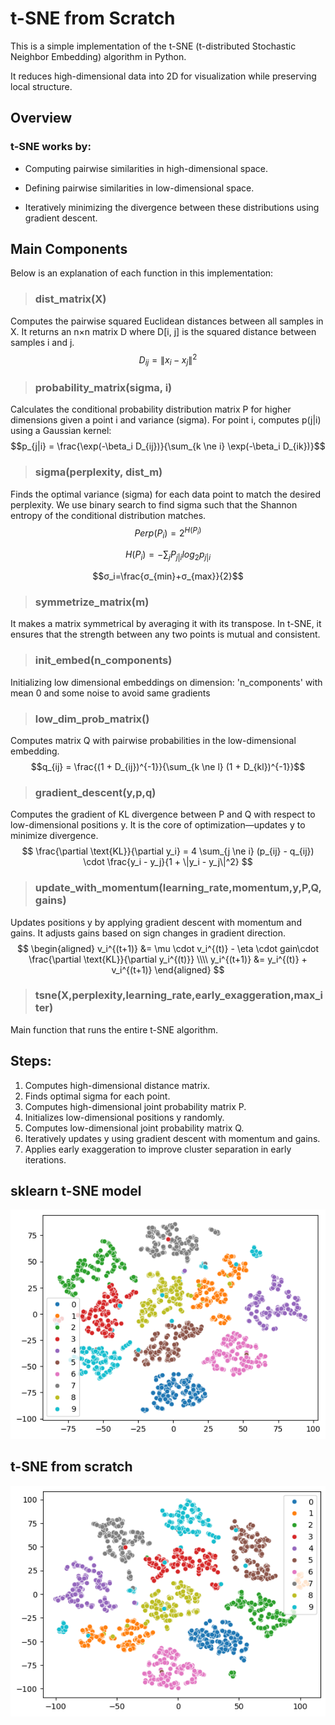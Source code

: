 # t-SNE from Scratch

This is a simple implementation of the t-SNE (t-distributed Stochastic Neighbor Embedding) algorithm in Python.

It reduces high-dimensional data into 2D  for visualization while preserving local structure.


## Overview

### t-SNE works by:

- Computing pairwise similarities in high-dimensional space.

- Defining pairwise similarities in low-dimensional space.

- Iteratively minimizing the divergence between these distributions using gradient descent.

## Main Components

Below is an explanation of each function in this implementation:

> ### dist_matrix(X)

Computes the pairwise squared Euclidean distances between all samples in X.
It returns an n×n matrix D where D[i, j] is the squared distance between samples i and j.
$$D_{ij} = \|x_i - x_j\|^2 $$

> ### probability_matrix(sigma, i)

Calculates the conditional probability distribution matrix P for higher dimensions given a point i and variance (sigma).
For point i, computes p(j|i) using a Gaussian kernel:
$$p_{j|i} = \frac{\exp(-\beta_i D_{ij})}{\sum_{k \ne i} \exp(-\beta_i D_{ik})}$$

> ### sigma(perplexity, dist_m)

Finds the optimal variance (sigma) for each data point to match the desired perplexity. We
use binary search to find sigma such that the Shannon entropy of the conditional distribution matches.
$$Perp (P_i) = 2^{H(P_i)}$$

$$
H(P_i)=-\sum_j P_{j|i}log_2{ p_{j|i}}
$$

$$σ_i=\frac{σ_{min}+σ_{max}}{2}$$

> ### symmetrize_matrix(m)

It makes a matrix symmetrical by averaging it with its transpose. In t-SNE, it ensures that the  strength between any two points is mutual and consistent.

> ### init_embed(n_components)

Initializing low dimensional embeddings on dimension: 'n_components' with mean 0 and some noise to avoid same gradients
 
> ### low_dim_prob_matrix()

Computes matrix Q with pairwise probabilities in the low-dimensional embedding.
$$q_{ij} = \frac{(1 + D_{ij})^{-1}}{\sum_{k \ne l} (1 + D_{kl})^{-1}}$$

> ### gradient_descent(y,p,q)

Computes the gradient of KL divergence between P and Q with respect to low-dimensional positions y.
It is the core of optimization—updates y to minimize divergence.
$$
\frac{\partial \text{KL}}{\partial y_i} = 4 \sum_{j \ne i} (p_{ij} - q_{ij}) \cdot \frac{y_i - y_j}{1 + \|y_i - y_j\|^2}
$$

> ### update_with_momentum(learning_rate,momentum,y,P,Q,gains)

Updates positions y by applying gradient descent with momentum and gains.
It adjusts gains based on sign changes in gradient direction.
$$
\begin{aligned}
v_i^{(t+1)} &= \mu \cdot v_i^{(t)} - \eta \cdot gain\cdot \frac{\partial \text{KL}}{\partial y_i^{(t)}} \\\\
y_i^{(t+1)} &= y_i^{(t)} + v_i^{(t+1)}
\end{aligned}
$$

> ### tsne(X,perplexity,learning_rate,early_exaggeration,max_iter)

Main function that runs the entire t-SNE algorithm.



## Steps:

1. Computes high-dimensional distance matrix.
2. Finds optimal sigma for each point.
3. Computes high-dimensional joint probability matrix P.
4. Initializes low-dimensional positions y randomly.
5. Computes low-dimensional joint probability matrix Q.
6. Iteratively updates y using gradient descent with momentum and gains.
7. Applies early exaggeration to improve cluster separation in early iterations.

## sklearn t-SNE model

![sklearn t-SNE](sklearn_TSNE.png)

## t-SNE from scratch

![from scratch t-SNE](fromscratch_TSNE.png)
 